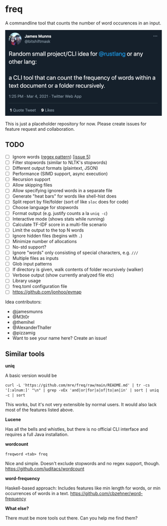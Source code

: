 # freq

A commandline tool that counts the number of word occurences in an input.

[![James Munns on Twitter](assets/tweet.png)](https://twitter.com/bitshiftmask/status/1367451210987544580)

This is just a placeholder repository for now.
Please create issues for feature request and collaboration.

## TODO

- [ ] Ignore words ([regex pattern](https://docs.rs/regex/latest/regex/struct.RegexSet.html)) [[issue 5](https://github.com/mre/freq/issues/5)]
- [ ] Filter stopwords (similar to NLTK's stopwords)
- [ ] Different output formats (plaintext, JSON)
- [ ] Performance (SIMD support, async execution)
- [ ] Recursion support
- [ ] Allow skipping files
- [ ] Allow specifying ignored words in a separate file
- [ ] Generate "heat bars" for words like shell-hist does
- [ ] Split report by file/folder (sort of like `sloc` does for code)
- [ ] Choose language for stopwords
- [ ] Format output (e.g. justify counts a la `uniq -c`)
- [ ] Interactive mode (shows stats while running)
- [ ] Calculate TF-IDF score in a multi-file scenario
- [ ] Limit the output to the top N words
- [ ] Ignore hidden files (begins with `.`)
- [ ] Minimize number of allocations
- [ ] No-std support?
- [ ] Ignore "words" only consisting of special characters, e.g. `///`
- [ ] Multiple files as inputs
- [ ] Glob input patterns
- [ ] If directory is given, walk contents of folder recursively (walker)
- [ ] Verbose output (show currently analyzed file etc)
- [ ] Library usage
- [ ] freq.toml configuration file
- [ ] https://github.com/jonhoo/evmap

Idea contributors:

- @jamesmunns
- @M3t0r
- @themihel
- @AlexanderThaller
- @pizzamig
- Want to see your name here? Create an issue!

## Similar tools

**uniq**

A basic version would be

```
curl -L 'https://github.com/mre/freq/raw/main/README.md' | tr -cs '[:alnum:]' "\n" | grep -vEx 'and|or|for|a|of|to|an|in' | sort | uniq -c | sort
```

This works, but it's not very extensible by normal users.
It would also lack most of the features listed above.

**Lucene**

Has all the bells and whistles, but there is no official CLI interface and requires a full Java installation.

**wordcount**

`freqword <tab> freq`

Nice and simple. Doesn't exclude stopwords and no regex support, though.
https://github.com/juditacs/wordcount

**word-frequency**

Haskell-based approach: Includes features like min length for words, or min occurrences of words in a text.
https://github.com/cbzehner/word-frequency

**What else?**

There must be more tools out there. Can you help me find them?
